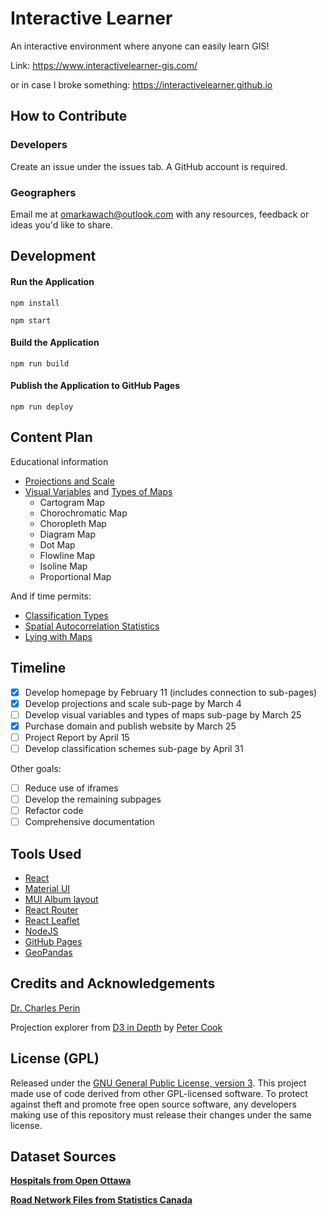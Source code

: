 # Interactive Learner

An interactive environment where anyone can easily learn GIS!

Link: https://www.interactivelearner-gis.com/ 

or in case I broke something: https://interactivelearner.github.io

## How to Contribute

### Developers

Create an issue under the issues tab. A GitHub account is required.

### Geographers

Email me at omarkawach@outlook.com with any resources, feedback or ideas you'd like to share.

## Development

#### Run the Application

```npm install```

```npm start ```

#### Build the Application

```npm run build```

#### Publish the Application to GitHub Pages

```npm run deploy```

## Content Plan
Educational information
- [Projections and Scale](https://www.interactivelearner-gis.com/#/projections)
- [Visual Variables](https://geography.wisc.edu/cartography/research/publications/Roth_2015_EG.pdf) and [Types of Maps](https://sites.google.com/site/boardinclassrom/map/cartogram-map) 
  - Cartogram Map
  - Chorochromatic Map
  - Choropleth Map
  - Diagram Map
  - Dot Map
  - Flowline Map
  - Isoline Map
  - Proportional Map

And if time permits:

- [Classification Types](https://doc.arcgis.com/en/power-bi/design/classification-types.htm)
- [Spatial Autocorrelation Statistics](https://www.sciencedirect.com/topics/computer-science/spatial-autocorrelation)
- [Lying with Maps](https://open.lib.umn.edu/mapping/chapter/7-lying-with-maps/)

## Timeline

- [x] Develop homepage by February 11 (includes connection to sub-pages)
- [x] Develop projections and scale sub-page by March 4
- [ ] Develop visual variables and types of maps sub-page by March 25
- [x] Purchase domain and publish website by March 25
- [ ] Project Report by April 15
- [ ] Develop classification schemes sub-page by April 31

Other goals:

- [ ] Reduce use of iframes
- [ ] Develop the remaining subpages
- [ ] Refactor code
- [ ] Comprehensive documentation

## Tools Used

- [React](https://reactjs.org/)
- [Material UI](https://mui.com/)
- [MUI Album layout](https://mui.com/getting-started/templates/album/)
- [React Router](https://reactrouter.com/)
- [React Leaflet](https://react-leaflet.js.org/)
- [NodeJS](https://nodejs.org/en/)
- [GitHub Pages](https://pages.github.com/)
- [GeoPandas](https://geopandas.org/en/stable/)
## Credits and Acknowledgements

[Dr. Charles Perin](http://charlesperin.net/)

Projection explorer from [D3 in Depth](https://www.d3indepth.com/) by [Peter Cook](https://www.animateddata.com/)

## License (GPL) 

Released under the [GNU General Public License, version 3](https://opensource.org/licenses/GPL-3.0). This project made use of code derived from other GPL-licensed software. To protect against theft and promote free open source software, any developers making use of this repository must release their changes under the same license. 

## Dataset Sources

**[Hospitals from Open Ottawa](https://open.ottawa.ca/datasets/b769ce497f2540aa962e602c983994d6_0?geometry=-76.050%2C45.348%2C-75.396%2C45.433)**

**[Road Network Files from Statistics Canada](https://www12.statcan.gc.ca/census-recensement/2011/geo/RNF-FRR/index-eng.cfm)**
